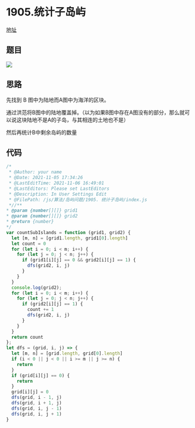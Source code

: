  # 1905.统计子岛屿

[地址](https://leetcode-cn.com/problems/count-sub-islands/)
## 题目 
![](https://tva1.sinaimg.cn/large/008i3skNly1gwdjsn9ollj30p20zqtco.jpg)

## 思路
先找到 B 图中为陆地而A图中为海洋的区块。

通过洪范将B图中的陆地覆盖掉。（以为如果B图中存在A图没有的部分，那么就可以说这块陆地不是A的子岛，与其相连的土地也不是）

然后再统计B中剩余岛屿的数量
## 代码
```javascript
/*
 * @Author: your name
 * @Date: 2021-11-05 17:34:26
 * @LastEditTime: 2021-11-06 16:49:01
 * @LastEditors: Please set LastEditors
 * @Description: In User Settings Edit
 * @FilePath: /js/算法/岛屿问题/1905. 统计子岛屿/index.js
 *//**
* @param {number[][]} grid1
* @param {number[][]} grid2
* @return {number}
*/
var countSubIslands = function (grid1, grid2) {
  let [m, n] = [grid1.length, grid1[0].length]
  let count = 0
  for (let i = 0; i < m; i++) {
    for (let j = 0; j < n; j++) {
      if (grid1[i][j] == 0 && grid2[i][j] == 1) {
        dfs(grid2, i, j)
      }
    }
  }
  console.log(grid2);
  for (let i = 0; i < m; i++) {
    for (let j = 0; j < n; j++) {
      if (grid2[i][j] == 1) {
        count += 1
        dfs(grid2, i, j)
      }
    }
  }
  return count
};
let dfs = (grid, i, j) => {
  let [m, n] = [grid.length, grid[0].length]
  if (i < 0 || j < 0 || i >= m || j >= n) {
    return
  }
  if (grid[i][j] == 0) {
    return
  }
  grid[i][j] = 0
  dfs(grid, i - 1, j)
  dfs(grid, i + 1, j)
  dfs(grid, i, j - 1)
  dfs(grid, i, j + 1)
}
```


